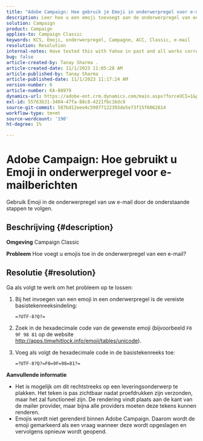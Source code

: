 ```yaml
---
title: "Adobe Campaign: Hoe gebruik je Emoji in onderwerpregel voor e-mails"
description: Leer hoe u een emoji toevoegt aan de onderwerpregel van een e-mail.
solution: Campaign
product: Campaign
applies-to: Campaign Classic
keywords: KCS, Emoji, onderwerpregel, Campagne, ACC, Classic, e-mail
resolution: Resolution
internal-notes: Have tested this with Yahoo in past and all works correctly, but Microsoft Outlook only displays the encoding
bug: false
article-created-by: Tanay Sharma .
article-created-date: 11/1/2023 11:05:28 AM
article-published-by: Tanay Sharma .
article-published-date: 11/1/2023 11:17:24 AM
version-number: 6
article-number: KA-08979
dynamics-url: https://adobe-ent.crm.dynamics.com/main.aspx?forceUCI=1&pagetype=entityrecord&etn=knowledgearticle&id=dd8ab88c-a678-ee11-8179-6045bd006149
exl-id: 55763b31-3404-47fa-88c8-4221fbc16dc9
source-git-commit: 587bd12eee4c59977122393de5e73f15f6062614
workflow-type: tm+mt
source-wordcount: '190'
ht-degree: 1%

---
```


# Adobe Campaign: Hoe gebruikt u Emoji in onderwerpregel voor e-mailberichten


Gebruik Emoji in de onderwerpregel van uw e-mail door de onderstaande stappen te volgen.

## Beschrijving {#description}


<b>Omgeving</b>
Campaign Classic

<b>Probleem</b>
Hoe voegt u emojis toe in de onderwerpregel van een e-mail?




## Resolutie {#resolution}


Ga als volgt te werk om het probleem op te lossen:

1. Bij het invoegen van een emoji in een onderwerpregel is de vereiste basistekenreeksindeling:

   `=?UTF-8?Q?=`
2. Zoek in de hexadecimale code van de gewenste emoji (bijvoorbeeld `F0 9F 98 81` op de website http://apps.timwhitlock.info/emoji/tables/unicode).
3. Voeg als volgt de hexadecimale code in de basistekenreeks toe:

   `=?UTF-8?Q?=F0=9F=98=81?=`


<b>Aanvullende informatie</b>

- Het is mogelijk om dit rechtstreeks op een leveringsonderwerp te plakken. Het teken is pas zichtbaar nadat proefdrukken zijn verzonden, maar het zal functioneel zijn. De rendering vindt plaats aan de kant van de mailer provider, maar bijna alle providers moeten deze tekens kunnen renderen.
- Emojis wordt niet gerenderd binnen Adobe Campaign. Daarom wordt de emoji gemarkeerd als een vraag wanneer deze wordt opgeslagen en vervolgens opnieuw wordt geopend.
